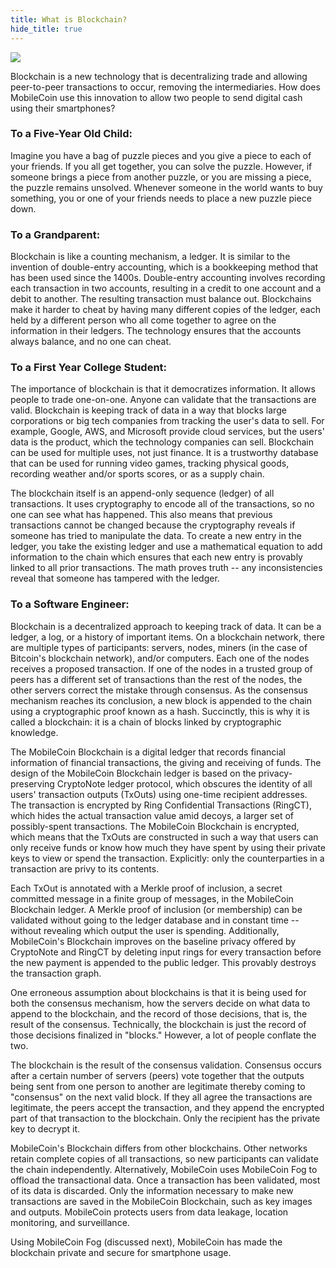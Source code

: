 ```yaml
---
title: What is Blockchain?
hide_title: true
---
```


![](https://raw.githubusercontent.com/mobilecoinofficial/developer-portal/main/images/Blockchain.png)

[What is MobileCoin's Blockchain?]: #what-is-blockchain

Blockchain is a new technology that is decentralizing trade and allowing peer-to-peer transactions to occur, removing the intermediaries. How does MobileCoin use this innovation to allow two people to send digital cash using their smartphones?

### To a Five-Year Old Child:

Imagine you have a bag of puzzle pieces and you give a piece to each of your friends. If you all get together, you can solve the puzzle. However, if someone brings a piece from another puzzle, or you are missing a piece, the puzzle remains unsolved. Whenever someone in the world wants to buy something, you or one of your friends needs to place a new puzzle piece down.

### To a Grandparent:

Blockchain is like a counting mechanism, a ledger. It is similar to the invention of double-entry accounting, which is a bookkeeping method that has been used since the 1400s. Double-entry accounting involves recording each transaction in two accounts, resulting in a credit to one account and a debit to another. The resulting transaction must balance out. Blockchains make it harder to cheat by having many different copies of the ledger, each held by a different person who all come together to agree on the information in their ledgers. The technology ensures that the accounts always balance, and no one can cheat.

### To a First Year College Student:

The importance of blockchain is that it democratizes information. It allows people to trade one-on-one. Anyone can validate that the transactions are valid. Blockchain is keeping track of data in a way that blocks large corporations or big tech companies from tracking the user's data to sell. For example, Google, AWS, and Microsoft provide cloud services, but the users' data is the product, which the technology companies can sell. Blockchain can be used for multiple uses, not just finance. It is a trustworthy database that can be used for running video games, tracking physical goods, recording weather and/or sports scores, or as a supply chain.

The blockchain itself is an append-only sequence (ledger) of all transactions. It uses cryptography to encode all of the transactions, so no one can see what has happened. This also means that previous transactions cannot be changed because the cryptography reveals if someone has tried to manipulate the data. To create a new entry in the ledger, you take the existing ledger and use a mathematical equation to add information to the chain which ensures that each new entry is provably linked to all prior transactions. The math proves truth -- any inconsistencies reveal that someone has tampered with the ledger.

### To a Software Engineer:

Blockchain is a decentralized approach to keeping track of data. It can be a ledger, a log, or a history of important items. On a blockchain network, there are multiple types of participants: servers, nodes, miners (in the case of Bitcoin's blockchain network), and/or computers. Each one of the nodes receives a proposed transaction. If one of the nodes in a trusted group of peers has a different set of transactions than the rest of the nodes, the other servers correct the mistake through consensus. As the consensus mechanism reaches its conclusion, a new block is appended to the chain using a cryptographic proof known as a hash. Succinctly, this is why it is called a blockchain: it is a chain of blocks linked by cryptographic knowledge.

The MobileCoin Blockchain is a digital ledger that records financial information of financial transactions, the giving and receiving of funds. The design of the MobileCoin Blockchain ledger is based on the privacy-preserving CryptoNote ledger protocol, which obscures the identity of all users' transaction outputs (TxOuts) using one-time recipient addresses. The transaction is encrypted by Ring Confidential Transactions (RingCT), which hides the actual transaction value amid decoys, a larger set of possibly-spent transactions. The MobileCoin Blockchain is encrypted, which means that the TxOuts are constructed in such a way that users can only receive funds or know how much they have spent by using their private keys to view or spend the transaction. Explicitly: only the counterparties in a transaction are privy to its contents.

Each TxOut is annotated with a Merkle proof of inclusion, a secret committed message in a finite group of messages, in the MobileCoin Blockchain ledger. A Merkle proof of inclusion (or membership) can be validated without going to the ledger database and in constant time -- without revealing which output the user is spending. Additionally, MobileCoin's Blockchain improves on the baseline privacy offered by CryptoNote and RingCT by deleting input rings for every transaction before the new payment is appended to the public ledger. This provably destroys the transaction graph.

One erroneous assumption about blockchains is that it is being used for both the consensus mechanism, how the servers decide on what data to append to the blockchain, and the record of those decisions, that is, the result of the consensus. Technically, the blockchain is just the record of those decisions finalized in "blocks." However, a lot of people conflate the two.

The blockchain is the result of the consensus validation. Consensus occurs after a certain number of servers (peers) vote together that the outputs being sent from one person to another are legitimate thereby coming to "consensus" on the next valid block. If they all agree the transactions are legitimate, the peers accept the transaction, and they append the encrypted part of that transaction to the blockchain. Only the recipient has the private key to decrypt it.

MobileCoin's Blockchain differs from other blockchains. Other networks retain complete copies of all transactions, so new participants can validate the chain independently. Alternatively, MobileCoin uses MobileCoin Fog to offload the transactional data. Once a transaction has been validated, most of its data is discarded. Only the information necessary to make new transactions are saved in the MobileCoin Blockchain, such as key images and outputs. MobileCoin protects users from data leakage, location monitoring, and surveillance.

Using MobileCoin Fog (discussed next), MobileCoin has made the blockchain private and secure for smartphone usage.
